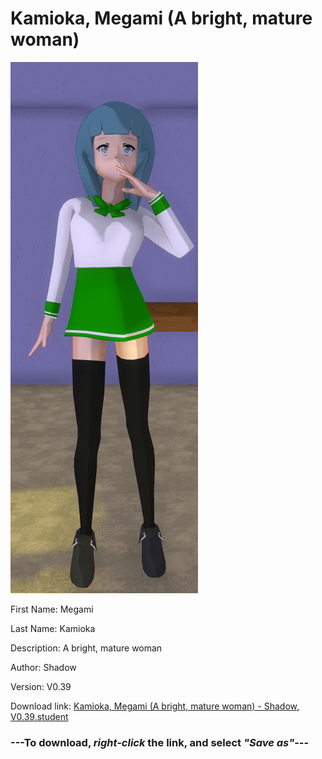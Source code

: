 # Kamioka, Megami (A bright, mature woman)

<img src = "https://raw.githubusercontent.com/Arbiter1223/Daigaku-Gurashi-Custom-Students/master/Students/Files/Kamioka%2C%20Megami%20(A%20bright%2C%20mature%20woman).png">

First Name: Megami

Last Name: Kamioka

Description: A bright, mature woman

Author: Shadow

Version: V0.39

Download link: <a href="https://raw.githubusercontent.com/Arbiter1223/Daigaku-Gurashi-Custom-Students/master/Students/Files/Kamioka%2C%20Megami%20(A%20bright%2C%20mature%20woman)%20-%20Shadow%2C%20V0.39.student">Kamioka, Megami (A bright, mature woman) - Shadow, V0.39.student</a>

### ---**To download, _right-click_ the link, and select _"Save as"_**---
